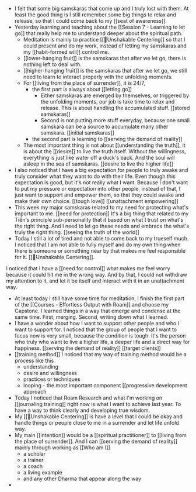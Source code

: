 - I felt that some big samskaras that come up and I truly lost with them. At least the good thing is I still remember some big things to relax and release, so that I could come back to my [[seat of awareness]].
- Yesterday learning and teaching about the [[Session 7 - Learning to let go]] that really help me to understand deeper about the spiritual path.
    - Meditation is mainly to practice [[🌱Unshakable Centering]] so that I could present and do my work, instead of letting my samskaras and my [[habit-formed will]] control me.
    - [[lower-hanging fruit]] is the samskaras that after we let go, there is nothing left to deal with.
    - [[higher-hanging fruit]] is the samskaras that after we let go, we still need to learn to interact properly with the unfolding moments.
    - For [[living from the place of surrender]], it is 24/7, 
        - the first part is always about [[letting go]]
            - Either samskaras are emerged by themselves, or triggered by the unfolding moments, our job is take time to relax and release. This is about handling the accumulated stuff. [[stored samskaras]]
            - Second is not putting more stuff everyday, because one small samskara can be a source to accumulate many other samskara. [[initial samskaras]]
        - the second part is learning to [[serving the demand of reality]]
    - The most important thing is not about [[understanding the truth]], it is about the [[desire]] to live the truth itself. Without the willingness, everything is just like water off a duck's back. And the soul will asleep in the sea of samskaras. [[desire to live the higher life]]
- I also noticed that I have a big expectation for people to truly awake and truly consider what they want to do with their life. Even though this expectation is good, but it's not really what I want. Because I don't want to put my pressure or expectation into other people, instead of that, I just want to support and empower them, so that they could awake and make their own choice. [[tough love]] [[unattachment empowering]] 
- This week my major samskaras related to my need for protecting what's important to me. [[need for protection]] It's a big thing that related to my Tiến's principle sub-personality that it based on what I trust on what's the right thing. And I need to let go these needs and embrace the what's truly the right thing. [[seeing the truth of the world]]
- Today I still a lot of tired and not able to come back to my trueself much. I noticed that I am not able to fully myself and do my own thing when there is someone or something near by that makes me feel responsible for it. [[🌱Unshakable Centering]].

I noticed that I have a [[need for control]] what makes me feel worry because it could hit me in the wrong way. And by that, I could not withdraw my attention to it, and let it be itself and interact with it in an unattachment way. 
- At least today I still have some time for meditation, I finish the first part of the [[Courses - Effortless Output with Roam]] and choose my Capstone. I learned things in a way that emerge and condense at the same time. First, merging. Second, writing down what I learned.
- I have a wonder about how I want to support other people and who I want to support for. I noticed that the group of people that I want to focus now is very small, because the condition is tough. It's the person who truly who want to live a higher life, a deeper life and a direct way for happiness. [[serving the demand of reality]] [[target clients]]
- [[training method]] I noticed that my way of training method would be a process like this
    - understanding
    - desire and willingness
    - practices or techniques
    - looping - the most important component [[progressive development approach
- Today I noticed that Roam Research and what I'm working on [[journaling training]] right now is what I want to achieve last year. To have a way to think clearly and developing true wisdom.
- My [[🌱Unshakable Centering]] is have a level that I could be okay and handle things or people close to me in a surrender and let life unfold way.
- My main [[intention]] would be a [[spiritual practitioner]] to [[living from the place of surrender]]. And I can [[serving the demand of reality]] mainly through working as [[Who am I]]
    - a scholar
    - a trainer
    - a coach
    - a living example
    - and any other Dharma that appear along the way
- 
